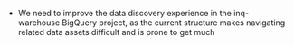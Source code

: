- We need to improve the data discovery experience in the inq-warehouse BigQuery project, as the current structure makes navigating related data assets difficult and is prone to get much